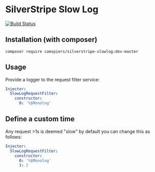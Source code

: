 # SilverStripe Slow Log

[![Build Status](https://travis-ci.org/camspiers/silverstripe-slowlog.png?branch=master)](https://travis-ci.org/camspiers/silverstripe-slowlog)

## Installation (with composer)

	composer require camspiers/silverstripe-slowlog:dev-master

## Usage

Provide a logger to the request filter service:

```yaml
Injector:
  SlowLogRequestFilter:
    constructor:
      0: '%$Monolog'
```

## Define a custom time

Any request >1s is deemed "slow" by default you can change this as follows:

```yaml
Injector:
  SlowLogRequestFilter:
    constructor:
      0: '%$Monolog'
      1: 2
```
